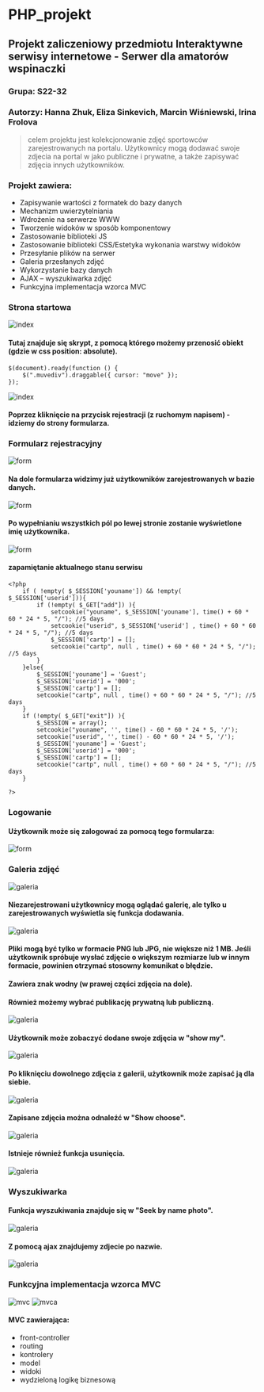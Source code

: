 # PHP_projekt

## Projekt zaliczeniowy przedmiotu Interaktywne serwisy internetowe - Serwer dla amatorów wspinaczki
### Grupa: S22-32
### Autorzy: Hanna Zhuk, Eliza Sinkevich, Marcin Wiśniewski, Irina Frolova

> celem projektu jest kolekcjonowanie zdjęć sportowców zarejestrowanych na portalu. Użytkownicy mogą dodawać swoje zdjecia na portal w jako publiczne i prywatne, a także zapisywać zdjęcia innych użytkowników.


### Projekt zawiera: 
* Zapisywanie wartości z formatek do bazy danych
* Mechanizm uwierzytelniania
* Wdrożenie na serwerze WWW
* Tworzenie widoków w sposób komponentowy
* Zastosowanie biblioteki JS
* Zastosowanie biblioteki CSS/Estetyka wykonania warstwy widoków
* Przesyłanie plików na serwer
* Galeria przesłanych zdjęć
* Wykorzystanie bazy danych 
* AJAX – wyszukiwarka zdjęć 
* Funkcyjna implementacja wzorca MVC


### Strona startowa
![index](php/index.jpg)
#### Tutaj znajduje się skrypt, z pomocą którego możemy przenosić obiekt (gdzie w css position: absolute).
```
$(document).ready(function () { 
    $(".muvediv").draggable({ cursor: "move" });
});
```
![index](php/prz.jpg)


#### Poprzez kliknięcie na przycisk rejestracji (z ruchomym napisem) - idziemy do strony formularza. 

### Formularz rejestracyjny
![form](php/rejestracja.jpg)

#### Na dole formularza widzimy już użytkowników zarejestrowanych w bazie danych.
![form](php/rejestracja2.jpg)
#### Po wypełnianiu wszystkich pól po lewej stronie zostanie wyświetlone imię użytkownika.
![form](php/rejestracja1.jpg)

#### zapamiętanie aktualnego stanu serwisu

```
<?php	
	if ( !empty( $_SESSION['youname']) && !empty( $_SESSION['userid'])){
		if (!empty( $_GET["add"]) ){
			setcookie("youname", $_SESSION['youname'], time() + 60 * 60 * 24 * 5, "/"); //5 days
			setcookie("userid", $_SESSION['userid'] , time() + 60 * 60 * 24 * 5, "/"); //5 days	
			$_SESSION['cartp'] = [];
			setcookie("cartp", null , time() + 60 * 60 * 24 * 5, "/"); //5 days	
		}
	}else{
		$_SESSION['youname'] = 'Guest';
		$_SESSION['userid'] = '000';
		$_SESSION['cartp'] = [];	
		setcookie("cartp", null , time() + 60 * 60 * 24 * 5, "/"); //5 days		
	}	
	if (!empty( $_GET["exit"]) ){
		$_SESSION = array();
		setcookie("youname", '', time() - 60 * 60 * 24 * 5, '/');
		setcookie("userid", '', time() - 60 * 60 * 24 * 5, '/');
		$_SESSION['youname'] = 'Guest';
		$_SESSION['userid'] = '000';	
		$_SESSION['cartp'] = [];
		setcookie("cartp", null , time() + 60 * 60 * 24 * 5, "/"); //5 days
	}	

?>
```
### Logowanie
#### Użytkownik może się zalogować za pomocą tego formularza: 
![form](php/logowanie.jpg)

### Galeria zdjęć
![galeria](php/galeria.jpg)
#### Niezarejestrowani użytkownicy mogą oglądać galerię, ale tylko u zarejestrowanych wyświetla się funkcja dodawania.
![galeria](php/dodacZd.jpg)
#### Pliki mogą być tylko w formacie PNG lub JPG, nie większe niż 1 MB. Jeśli użytkownik spróbuje wysłać zdjęcie o większym rozmiarze lub w innym formacie, powinien otrzymać stosowny komunikat o błędzie.

#### Zawiera znak wodny (w prawej części zdjęcia na dole).
#### Również możemy wybrać publikację prywatną lub publiczną.
![galeria](php/dodanieZd1.jpg)
#### Użytkownik może zobaczyć dodane swoje zdjęcia w "show my".
![galeria](php/dodanieZd2.jpg)
####  Po kliknięciu dowolnego zdjęcia z galerii, użytkownik może zapisać ją dla siebie.
![galeria](php/selected.jpg)

#### Zapisane zdjęcia można odnaleźć w "Show choose".
![galeria](php/selected3.jpg)
#### Istnieje również funkcja usunięcia.
![galeria](php/selected2.jpg)

### Wyszukiwarka
#### Funkcja wyszukiwania znajduje się w "Seek by name photo".
![galeria](php/wyszukiw.jpg)
#### Z pomocą ajax znajdujemy zdjecie po nazwie.
![galeria](php/wyszukiw1.jpg)


### Funkcyjna implementacja wzorca MVC
![mvc](php/mvcG.jpg)
![mvca](php/mvcA.jpg)

#### MVC zawierająca: 
* front-controller
* routing
* kontrolery
* model
* widoki 
* wydzieloną logikę biznesową
